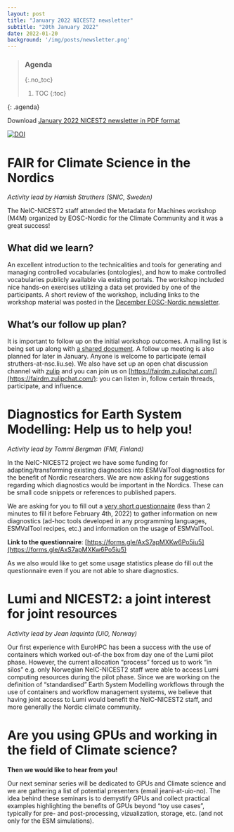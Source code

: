 ```yaml
---
layout: post
title: "January 2022 NICEST2 newsletter"
subtitle: "20th January 2022"
date: 2022-01-20
background: '/img/posts/newsletter.png'
---
```


> ### Agenda
> {:.no_toc}
> 1. TOC
> {:toc}
>
{: .agenda}

Download [January 2022 NICEST2 newsletter in PDF format](/nicest2/img/posts/2022-01-NICEST2Newsletter.pdf)

[![DOI](https://zenodo.org/badge/DOI/10.5281/zenodo.5891476.svg)](https://doi.org/10.5281/zenodo.5891476)

# FAIR for Climate Science in the Nordics 

*Activity lead by Hamish Struthers (SNIC, Sweden)*

The NeIC-NICEST2 staff attended the Metadata for Machines workshop (M4M) organized by EOSC-Nordic for the Climate Community and it was a great success!

## What did we learn?

An excellent introduction to the technicalities and tools for generating and managing controlled vocabularies (ontologies), and how to 
make controlled vocabularies publicly available via existing portals. The workshop included nice hands-on exercises utilizing a data 
set provided by one of the participants. A short review of the workshop, including links to the workshop material was posted in the 
[December EOSC-Nordic newsletter](https://www.eosc-nordic.eu/metadata-for-machines-workshop-m4m-is-another-great-success/).

## What’s our follow up plan?

It is important to follow up on the initial workshop outcomes. A mailing list is being set up along with [a shared document](https://docs.google.com/document/d/1D8ijGxJst12q6EK4tM6kiDqrPSSM_pfZLmU1KiD3hEQ/edit?usp=sharing). A follow up meeting is also planned for later in January. Anyone is welcome to participate (email struthers-at-nsc.liu.se).
We also have set up an open chat discussion channel with [zulip](https://zulip.com/) and you can join us on 
[https://fairdm.zulipchat.com/](https://fairdm.zulipchat.com/): you can listen in, follow certain threads, participate, and influence.

# Diagnostics for Earth System Modelling: Help us to help you!

*Activity lead by Tommi Bergman  (FMI, Finland)*

In the NeIC-NICEST2 project we have some funding for adapting/transforming existing diagnostics into ESMValTool diagnostics for the 
benefit of Nordic researchers. We are now asking for suggestions regarding which diagnostics would be important in the Nordics. 
These can be small code snippets or references to published papers. 

We are asking for you to fill out a [very short questionnaire](https://forms.gle/AxS7apMXKw6Po5iu5) (less than 2 minutes to fill it before February 4th, 2022) 
to gather information on new diagnostics (ad-hoc tools developed in any programming languages, ESMValTool recipes, etc.) and 
information on the usage of ESMValTool. 

**Link to the questionnaire**: [https://forms.gle/AxS7apMXKw6Po5iu5](https://forms.gle/AxS7apMXKw6Po5iu5)

As we also would like to get some usage statistics please do fill out the questionnaire even if you are not able to share diagnostics.

# Lumi and NICEST2: a joint interest for joint resources

*Activity lead by Jean Iaquinta  (UiO, Norway)*

Our first experience with EuroHPC has been a success with the use of containers which worked out-of-the box from day one of the Lumi pilot phase. However, the current allocation “process” forced us to work “in silos” e.g. only Norwegian NeIC-NICEST2 staff were able to access Lumi computing resources during the pilot phase. 
Since we are working on the definition of “standardised” Earth System Modelling workflows through the use of containers and workflow management systems, we believe that having joint access to Lumi would benefit the NeIC-NICEST2 staff, and more generally the Nordic climate community. 

# Are you using GPUs and working in the field of Climate science? 

**Then we would like to hear from you!** 

Our next seminar series will be dedicated to GPUs and Climate science and we are gathering a list of potential presenters (email jeani-at-uio-no). The idea behind these seminars is to demystify GPUs and collect practical examples highlighting the benefits of GPUs beyond “toy use cases”, typically for pre- and post-processing, vizualization, storage, etc. (and not only for the ESM simulations).


